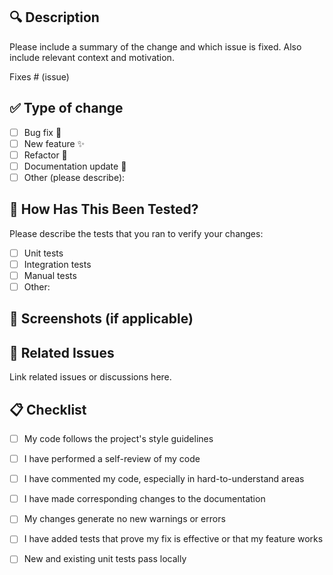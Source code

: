 ## 🔍 Description

Please include a summary of the change and which issue is fixed. Also include relevant context and motivation.

Fixes # (issue)

## ✅ Type of change

- [ ] Bug fix 🐛
- [ ] New feature ✨
- [ ] Refactor 🔧
- [ ] Documentation update 📝
- [ ] Other (please describe):

## 🧪 How Has This Been Tested?

Please describe the tests that you ran to verify your changes:
- [ ] Unit tests
- [ ] Integration tests
- [ ] Manual tests
- [ ] Other:

## 📸 Screenshots (if applicable)

## 📎 Related Issues

Link related issues or discussions here.

## 📋 Checklist

- [ ] My code follows the project's style guidelines
- [ ] I have performed a self-review of my code
- [ ] I have commented my code, especially in hard-to-understand areas
- [ ] I have made corresponding changes to the documentation
- [ ] My changes generate no new warnings or errors
- [ ] I have added tests that prove my fix is effective or that my feature works
- [ ] New and existing unit tests pass locally

